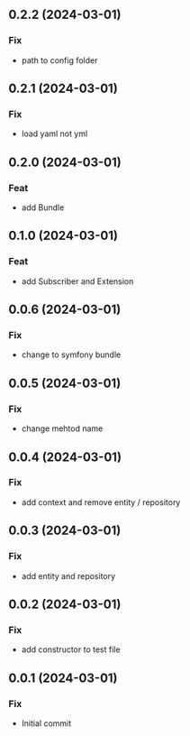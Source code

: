## 0.2.2 (2024-03-01)

### Fix

- path to config folder

## 0.2.1 (2024-03-01)

### Fix

- load yaml not yml

## 0.2.0 (2024-03-01)

### Feat

- add Bundle

## 0.1.0 (2024-03-01)

### Feat

- add Subscriber and Extension

## 0.0.6 (2024-03-01)

### Fix

- change to symfony bundle

## 0.0.5 (2024-03-01)

### Fix

- change mehtod name

## 0.0.4 (2024-03-01)

### Fix

- add context and remove entity / repository

## 0.0.3 (2024-03-01)

### Fix

- add entity and repository

## 0.0.2 (2024-03-01)

### Fix

- add constructor to test file

## 0.0.1 (2024-03-01)

### Fix

- Initial commit
